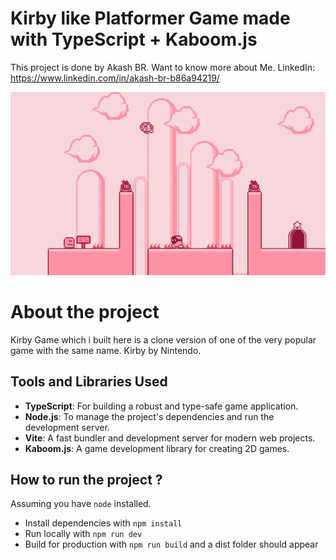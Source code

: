 # Kirby like Platformer Game made with TypeScript + Kaboom.js

This project is done by Akash BR.
Want to know more about Me. LinkedIn: https://www.linkedin.com/in/akash-br-b86a94219/

![game preview](preview.png)

# About the project

Kirby Game which i built here is a clone version of one of the very popular game with the same name. Kirby by Nintendo.

## Tools and Libraries Used

- **TypeScript**: For building a robust and type-safe game application.
- **Node.js**: To manage the project's dependencies and run the development server.
- **Vite**: A fast bundler and development server for modern web projects.
- **Kaboom.js**: A game development library for creating 2D games.

## How to run the project ?

Assuming you have `node` installed.

- Install dependencies with `npm install`
- Run locally with `npm run dev`
- Build for production with `npm run build` and a dist folder should appear
